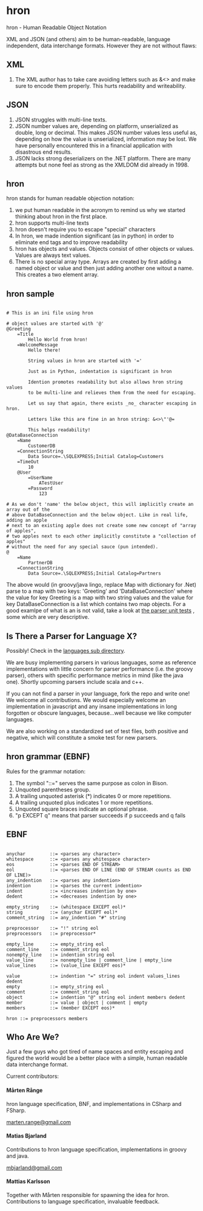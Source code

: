 hron
====

hron - Human Readable Object Notation

XML and JSON (and others) aim to be human-readable, language independent, data interchange 
formats. However they are not without flaws:

XML
---
1. The XML author has to take care avoiding letters such as &<> and make sure to encode them properly. 
   This hurts readability and writeability.

JSON
----
1. JSON struggles with multi-line texts.
2. JSON number values are, depending on platform, unserialized as double, long or decimal. 
   This makes JSON number values less useful as, depending on how the value is unserialized,
	 information may be lost. We have personally encountered this in a financial application 
   with disastrous end results.
3. JSON lacks strong deserializers on the .NET platform. There are many attempts but
   none feel as strong as the XMLDOM did already in 1998. 

hron
----

hron stands for human readable objection notation:

1. we put human readable in the acronym to remind us why we started thinking about 
   hron in the first place.
2. hron supports multi-line texts
3. hron doesn't require you to escape "special" characters
4. In hron, we made indention significant (as in python) in order to eliminate end tags and 
   to improve readability
5. hron has objects and values. Objects consist of other objects or values.
   Values are always text values. 
6. There is no special array type. Arrays are created by first adding a named object or value 
   and then just adding another one witout a name. This creates a two element array.

hron sample
-----------

```hron

# This is an ini file using hron

# object values are started with '@'
@Greeting
	=Title
		Hello World from hron!
	=WelcomeMessage
		Hello there!

		String values in hron are started with '='

		Just as in Python, indentation is significant in hron

		Idention promotes readability but also allows hron string values 
		to be multi-line and relieves them from the need for escaping. 

		Let us say that again, there exists _no_ character escaping in hron. 
		
		Letters like this are fine in an hron string: &<>\"'@=

		This helps readability!
@DataBaseConnection
	=Name
		CustomerDB
	=ConnectionString
		Data Source=.\SQLEXPRESS;Initial Catalog=Customers
	=TimeOut
		10
	@User
		=UserName
			ATestUser
		=Password
			123

# As we don't 'name' the below object, this will implicitly create an array out of the 
# above DataBaseConnection and the below object. Like in real life, adding an apple 
# next to an existing apple does not create some new concept of "array of apples", 
# two apples next to each other implicitly constitute a "collection of apples" 
# without the need for any special sauce (pun intended). 
@
	=Name
		PartnerDB
	=ConnectionString
		Data Source=.\SQLEXPRESS;Initial Catalog=Partners

```

The above would (in groovy/java lingo, replace Map with dictionary for .Net) parse to a map with
two keys: 'Greeting' and 'DataBaseConnection' where the value for key Greeting is a map with two string 
values and the value for key DataBaseConnection is a list which contains two map objects. For a good examlpe
of what is an is not valid, take a look at 
[the parser unit tests](https://github.com/mbjarland/hron/blob/master/languages/groovy/src/test/groovy/org/m3/hron/HronParserSpecification.groovy)
, some which are very descriptive. 

Is There a Parser for Language X?
---------------------------------
Possibly! Check in the [languages sub directory](https://github.com/mrange/hron/tree/master/languages).

We are busy implementing parsers in various languages, some as reference implementations with little 
concern for parser performance (i.e. the groovy parser), others with specific performance metrics 
in mind (like the java one). Shortly upcoming parsers include scala and c++. 

If you can not find a parser in your language, fork the repo and write one! We welcome all contributions. 
We would especially welcome an implementation in javascript and any insane implementations in long forgotten 
or obscure languages, because...well because we like computer languages. 

We are also working on a standardized set of test files, both positive and negative, which will
constitute a smoke test for new parsers. 

hron grammar (EBNF)
-------------------
Rules for the grammar notation: 

1. The symbol "::=" serves the same purpose as colon in Bison. 
2. Unquoted parentheses group. 
3. A trailing unquoted asterisk (*) indicates 0 or more repetitions. 
4. A trailing unquoted plus indicates 1 or more repetitions. 
5. Unquoted square braces indicate an optional phrase. 
6. "p EXCEPT q" means that parser succeeds if p succeeds and q fails

EBNF 
----

```ebnf

anychar         ::= <parses any character>
whitespace      ::= <parses any whitespace character>
eos             ::= <parses END OF STREAM>
eol             ::= <parses END OF LINE (END OF STREAM counts as END OF LINE)>
any_indention   ::= <parses any indention>
indention       ::= <parses the current indention>
indent          ::= <increases indention by one>
dedent          ::= <decreases indention by one>

empty_string    ::= (whitespace EXCEPT eol)*
string          ::= (anychar EXCEPT eol)*
comment_string  ::= any_indention "#" string

preprocessor    ::= "!" string eol
preprocessors   ::= preprocessor*

empty_line      ::= empty_string eol
comment_line    ::= comment_string eol
nonempty_line   ::= indention string eol
value_line      ::= nonempty_line | comment_line | empty_line
value_lines     ::= (value_line EXCEPT eos)*

value           ::= indention "=" string eol indent values_lines dedent
empty           ::= empty_string eol
comment         ::= comment_string eol
object          ::= indention "@" string eol indent members dedent
member          ::= value | object | comment | empty
members         ::= (member EXCEPT eos)* 

hron ::= preprocessors members

```

Who Are We?
-----------
Just a few guys who got tired of name spaces and entity escaping and figured the world 
would be a better place with a simple, human readable data interchange format. 

Current contributors: 

#### Mårten Rånge
hron language specification, BNF, and implementations in CSharp and FSharp. 

marten.range@gmail.com

#### Matias Bjarland
Contributions to hron language specification, implementations in groovy and java.

mbjarland@gmail.com

#### Mattias Karlsson
Together with Mårten responsible for spawning the idea for hron. Contributions to language 
specification, invaluable feedback. 


